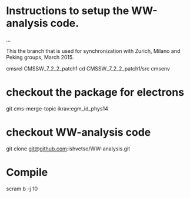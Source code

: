 Instructions to setup the WW-analysis code. 
========
...

This the branch that is used for synchronization with Zurich, Milano and Peking groups, March 2015.

cmsrel CMSSW_7_2_2_patch1
cd CMSSW_7_2_2_patch1/src
cmsenv
# checkout the package for electrons
git cms-merge-topic ikrav:egm_id_phys14
# checkout WW-analysis code
git clone git@github.com:ishvetso/WW-analysis.git
# Compile
scram b -j 10

